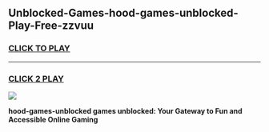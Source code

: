 
## Unblocked-Games-hood-games-unblocked-Play-Free-zzvuu
<h3>
<a href="https://premium76.site?title=hood-games-unblocked&ref=21A">CLICK TO PLAY</a></h3>
<hr>

<h3>
<a href="https://premium76.site?title=hood-games-unblocked&ref=21A">CLICK 2 PLAY</a>
  
</h3>

<a href="https://premium76.site?title=hood-games-unblocked&ref=21A"><img src="https://clearcache.store/games.png"></a>


**hood-games-unblocked games unblocked: Your Gateway to Fun and Accessible Online Gaming**
